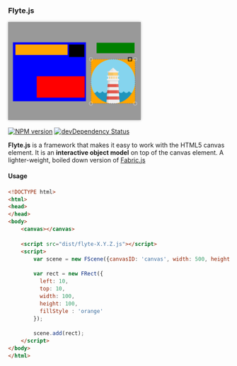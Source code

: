 ### Flyte.js

<a href="https://github.com/aato/flyte" target="_blank"><img src="https://github.com/aato/flyte/raw/master/lib/screenshot.png" style="width:300px;box-shadow:rgba(0,0,0,0.3) 0 0 5px"></a>

[![NPM version](https://badge.fury.io/js/flyte.svg)](https://www.npmjs.com/package/flyte)
[![devDependency Status](https://david-dm.org/aato/flyte/dev-status.svg?theme=shields.io)](https://david-dm.org/aato/flyte#info=devDependencies)

**Flyte.js** is a framework that makes it easy to work with the HTML5 canvas element. It is an **interactive object model** on top of the canvas element. A lighter-weight, boiled down version of <a href="https://github.com/kangax/fabric.js">Fabric.js</a>

#### Usage

```html
<!DOCTYPE html>
<html>
<head>
</head>
<body>
    <canvas></canvas>

    <script src="dist/flyte-X.Y.Z.js"></script>
    <script>
        var scene = new FScene({canvasID: 'canvas', width: 500, height: 400});

        var rect = new FRect({
          left: 10,
          top: 10,
          width: 100,
          height: 100,
          fillStyle : 'orange'
        });

        scene.add(rect);
    </script>
</body>
</html>
```
